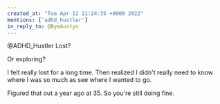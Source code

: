 ```yaml
---
created_at: "Tue Apr 12 11:24:35 +0000 2022"
mentions: ['adhd_hustler']
in_reply_to: @ByeAustyn
---
```


@ADHD_Hustler Lost?

Or exploring?

I felt really lost for a long time. Then realized I didn't really need to know where I was so much as see where I wanted to go.

Figured that out a year ago at 35. So you're still doing fine.